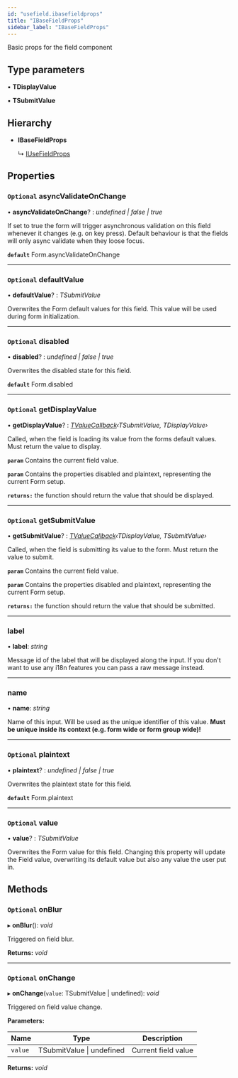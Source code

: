 ```yaml
---
id: "usefield.ibasefieldprops"
title: "IBaseFieldProps"
sidebar_label: "IBaseFieldProps"
---
```


Basic props for the field component

## Type parameters

▪ **TDisplayValue**

▪ **TSubmitValue**

## Hierarchy

* **IBaseFieldProps**

  ↳ [IUseFieldProps](usefield.iusefieldprops.md)

## Properties

### `Optional` asyncValidateOnChange

• **asyncValidateOnChange**? : *undefined | false | true*

If set to true the form will trigger asynchronous validation on this field whenever
it changes (e.g. on key press). Default behaviour is that the fields will only async
validate when they loose focus.

**`default`** Form.asyncValidateOnChange

___

### `Optional` defaultValue

• **defaultValue**? : *TSubmitValue*

Overwrites the Form default values for this field. This value will be
used during form initialization.

___

### `Optional` disabled

• **disabled**? : *undefined | false | true*

Overwrites the disabled state for this field.

**`default`** Form.disabled

___

### `Optional` getDisplayValue

• **getDisplayValue**? : *[TValueCallback](../modules/usefield.md#tvaluecallback)‹TSubmitValue, TDisplayValue›*

Called, when the field is loading its value from the forms
default values. Must return the value to display.

**`param`** Contains the current field value.
<br />

**`param`** Contains the properties disabled and plaintext, representing the current Form setup.

**`returns:`** the function should return the value that should be displayed.

___

### `Optional` getSubmitValue

• **getSubmitValue**? : *[TValueCallback](../modules/usefield.md#tvaluecallback)‹TDisplayValue, TSubmitValue›*

Called, when the field is submitting its value to the form.
Must return the value to submit.

**`param`** Contains the current field value.
<br />

**`param`** Contains the properties disabled and plaintext, representing the current Form setup.

**`returns:`** the function should return the value that should be submitted.

___

###  label

• **label**: *string*

Message id of the label that will be displayed along the input. If you
don't want to use any i18n features you can pass a raw message instead.

___

###  name

• **name**: *string*

Name of this input. Will be used as the unique identifier of this value.
**Must be unique inside its context (e.g. form wide or form group wide)!**

___

### `Optional` plaintext

• **plaintext**? : *undefined | false | true*

Overwrites the plaintext state for this field.

**`default`** Form.plaintext

___

### `Optional` value

• **value**? : *TSubmitValue*

Overwrites the Form value for this field. Changing this property will
update the Field value, overwriting its default value but also any
value the user put in.

## Methods

### `Optional` onBlur

▸ **onBlur**(): *void*

Triggered on field blur.

**Returns:** *void*

___

### `Optional` onChange

▸ **onChange**(`value`: TSubmitValue | undefined): *void*

Triggered on field value change.

**Parameters:**

Name | Type | Description |
------ | ------ | ------ |
`value` | TSubmitValue &#124; undefined | Current field value  |

**Returns:** *void*
